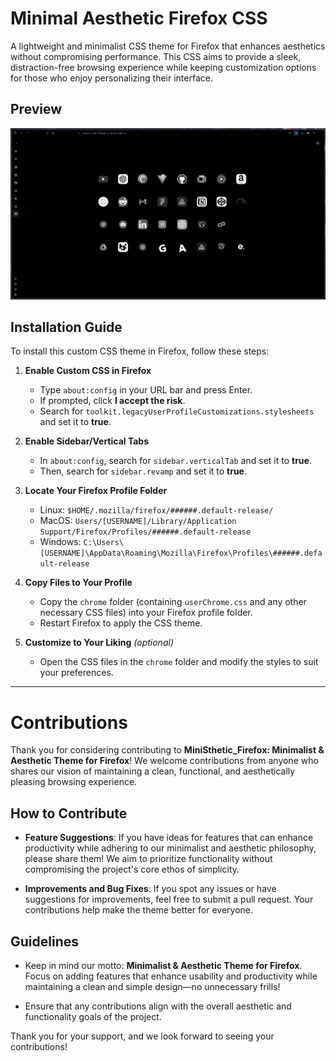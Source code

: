 # Minimal Aesthetic Firefox CSS

A lightweight and minimalist CSS theme for Firefox that enhances aesthetics without compromising performance. This CSS aims to provide a sleek, distraction-free browsing experience while keeping customization options for those who enjoy personalizing their interface.

## Preview

<div align="center" width="100%"> <img src="./ASSETS/Preview/preview_2.png"> </div>

## Installation Guide

To install this custom CSS theme in Firefox, follow these steps:

1. **Enable Custom CSS in Firefox**
   - Type `about:config` in your URL bar and press Enter.
   - If prompted, click **I accept the risk**.
   - Search for `toolkit.legacyUserProfileCustomizations.stylesheets` and set it to **true**.

2. **Enable Sidebar/Vertical Tabs**
   - In `about:config`, search for `sidebar.verticalTab` and set it to **true**.
   - Then, search for `sidebar.revamp` and set it to **true**.

3. **Locate Your Firefox Profile Folder**
   - Linux: `$HOME/.mozilla/firefox/######.default-release/`
   - MacOS: `Users/[USERNAME]/Library/Application Support/Firefox/Profiles/######.default-release`
   - Windows: `C:\Users\[USERNAME]\AppData\Roaming\Mozilla\Firefox\Profiles\######.default-release`

4. **Copy Files to Your Profile**
   - Copy the `chrome` folder (containing `userChrome.css` and any other necessary CSS files) into your Firefox profile folder.
   - Restart Firefox to apply the CSS theme.

5. **Customize to Your Liking** *(optional)*
   - Open the CSS files in the `chrome` folder and modify the styles to suit your preferences.

---


# Contributions

Thank you for considering contributing to **MiniSthetic_Firefox: Minimalist & Aesthetic Theme for Firefox**! We welcome contributions from anyone who shares our vision of maintaining a clean, functional, and aesthetically pleasing browsing experience.

## How to Contribute

- **Feature Suggestions**: If you have ideas for features that can enhance productivity while adhering to our minimalist and aesthetic philosophy, please share them! We aim to prioritize functionality without compromising the project's core ethos of simplicity.
  
- **Improvements and Bug Fixes**: If you spot any issues or have suggestions for improvements, feel free to submit a pull request. Your contributions help make the theme better for everyone.

## Guidelines

- Keep in mind our motto: **Minimalist & Aesthetic Theme for Firefox**. Focus on adding features that enhance usability and productivity while maintaining a clean and simple design—no unnecessary frills!
  
- Ensure that any contributions align with the overall aesthetic and functionality goals of the project.

Thank you for your support, and we look forward to seeing your contributions!

